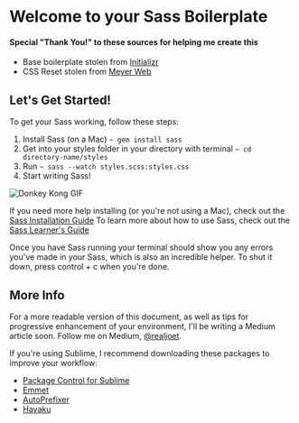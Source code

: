 # Welcome to your Sass Boilerplate

<!-- Created by [Joe Toscano](http://www.realjoet.me), UX Designer & Engineer. 
Find me @realjoet across just about any relevant social media. 
If you can't find me @realjoet, it's probably not relevant :p

Feel free to reach out if you get stuck or just want to talk: yo@realjoet.me -->

#### Special "Thank You!" to these sources for helping me create this
* Base boilerplate stolen from [Initializr](http://www.initializr.com)
* CSS Reset stolen from [Meyer Web](http://meyerweb.com/eric/tools/css/reset/)




## Let's Get Started!
To get your Sass working, follow these steps:
  1. Install Sass (on a Mac) 
  ```~ gem install sass```
  2. Get into your styles folder in your directory with terminal
  ```~ cd directory-name/styles```
  3. Run 
  ```~ sass --watch styles.scss:styles.css```
  4. Start writing Sass!

![Donkey Kong GIF](https://media.giphy.com/media/ZAckOMVbv7Jba/giphy.gif)

If you need more help installing (or you're not using a Mac), check out the [Sass Installation Guide](http://sass-lang.com/install)
To learn more about how to use Sass, check out the [Sass Learner's Guide](http://sass-lang.com/guide)

Once you have Sass running your terminal should show you any errors you've made in your Sass, which is also an incredible helper.
To shut it down, press control + c when you're done.




## More Info
For a more readable version of this document, as well as tips for progressive enhancement of your environment, I'll be writing a Medium article soon. Follow me on Medium, [@realjoet](https://medium.com/@realjoet).

If you're using Sublime, I recommend downloading these packages to improve your workflow:
  * [Package Control for Sublime](https://packagecontrol.io/installation)
  * [Emmet](https://github.com/sergeche/emmet-sublime)
  * [AutoPrefixer](https://github.com/sindresorhus/sublime-autoprefixer)
  * [Hayaku](https://github.com/hayaku/hayaku#value-cycling)